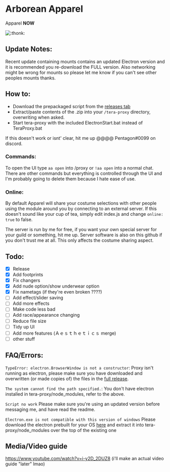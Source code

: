 # Arborean Apparel
Apparel **NOW**

![:thonk:](https://i.imgur.com/0cnwIz8.jpg)

## Update Notes:
Recent update containing mounts contains an updated Electron version and it is recommended you re-download the FULL version. Also networking might be wrong for mounts so please let me know if you can't see other peoples mounts thanks.

## How to:
- Download the prepackaged script from the [releases tab](https://github.com/hugedong69/arborean-apparel/releases)
- Extract/paste contents of the .zip into your `/tera-proxy` directory, overwriting when asked.
- Start tera-proxy with the included ElectronStart.bat instead of TeraProxy.bat

If this doesn't work or isnt' clear, hit me up @@@@ Pentagon#0099 on discord.

### Commands:
To open the UI type `aa open` into /proxy or `!aa open` into a normal chat. There are other commands but everything is controlled through the UI and I'm probably going to delete them because I hate ease of use.

### Online:
By default Apparel will share your costume selections with other people using the module around you by connecting to an external server. If this doesn't sound like your cup of tea, simply edit index.js and change `online: true` to false.

The server is run by me for free, if you want your own special server for your guild or something, hit me up. Server software is also on this github if you don't trust me at all. This only affects the costume sharing aspect.

## Todo:
- [x] Release
- [x] Add footprints
- [x] Fix changers
- [x] Add nude option/show underwear option
- [x] Fix nametags (if they're even broken ????)
- [ ] Add effect/slider saving
- [ ] Add more effects
- [ ] Make code less bad
- [ ] Add race/appearance changing
- [ ] Reduce file size
- [ ] Tidy up UI
- [ ] Add more features (Ａｅｓｔｈｅｔｉｃｓ merge)
- [ ] other stuff

## FAQ/Errors:
`TypeError: electron.BrowserWindow is not a constructor`: Proxy isn't running as electron, please make sure you have downloaded and overwritten (or made copies of) the files in the [full release](https://github.com/hugedong69/arborean-apparel/releases).

`The system cannot find the path specified.`: You don't have electron installed in tera-proxy/node_modules, refer to the above.

`Script no work` Please make sure you're using an updated version before messaging me, and have read the readme.

`Electron.exe is not compatible with this version of windows` Please download the electron prebuilt for your OS [here](https://github.com/electron/electron/releases) and extract it into tera-proxy/node_modules over the top of the existing one

## Media/Video guide
https://www.youtube.com/watch?v=i-y2D_2DUZ8
(i'll make an actual video guide "later" lmao)
